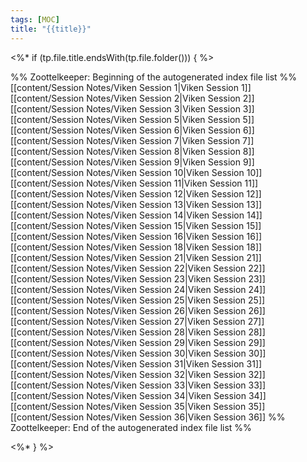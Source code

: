 ```yaml
---
tags: [MOC]
title: "{{title}}"
---
```


<%* if (tp.file.title.endsWith(tp.file.folder())) { %>

%% Zoottelkeeper: Beginning of the autogenerated index file list  %%
 [[content/Session Notes/Viken Session 1|Viken Session 1]]
 [[content/Session Notes/Viken Session 2|Viken Session 2]]
 [[content/Session Notes/Viken Session 3|Viken Session 3]]
 [[content/Session Notes/Viken Session 5|Viken Session 5]]
 [[content/Session Notes/Viken Session 6|Viken Session 6]]
 [[content/Session Notes/Viken Session 7|Viken Session 7]]
 [[content/Session Notes/Viken Session 8|Viken Session 8]]
 [[content/Session Notes/Viken Session 9|Viken Session 9]]
 [[content/Session Notes/Viken Session 10|Viken Session 10]]
 [[content/Session Notes/Viken Session 11|Viken Session 11]]
 [[content/Session Notes/Viken Session 12|Viken Session 12]]
 [[content/Session Notes/Viken Session 13|Viken Session 13]]
 [[content/Session Notes/Viken Session 14|Viken Session 14]]
 [[content/Session Notes/Viken Session 15|Viken Session 15]]
 [[content/Session Notes/Viken Session 16|Viken Session 16]]
 [[content/Session Notes/Viken Session 18|Viken Session 18]]
 [[content/Session Notes/Viken Session 21|Viken Session 21]]
 [[content/Session Notes/Viken Session 22|Viken Session 22]]
 [[content/Session Notes/Viken Session 23|Viken Session 23]]
 [[content/Session Notes/Viken Session 24|Viken Session 24]]
 [[content/Session Notes/Viken Session 25|Viken Session 25]]
 [[content/Session Notes/Viken Session 26|Viken Session 26]]
 [[content/Session Notes/Viken Session 27|Viken Session 27]]
 [[content/Session Notes/Viken Session 28|Viken Session 28]]
 [[content/Session Notes/Viken Session 29|Viken Session 29]]
 [[content/Session Notes/Viken Session 30|Viken Session 30]]
 [[content/Session Notes/Viken Session 31|Viken Session 31]]
 [[content/Session Notes/Viken Session 32|Viken Session 32]]
 [[content/Session Notes/Viken Session 33|Viken Session 33]]
 [[content/Session Notes/Viken Session 34|Viken Session 34]]
 [[content/Session Notes/Viken Session 35|Viken Session 35]]
 [[content/Session Notes/Viken Session 36|Viken Session 36]]
%% Zoottelkeeper: End of the autogenerated index file list  %%

<%* } %>